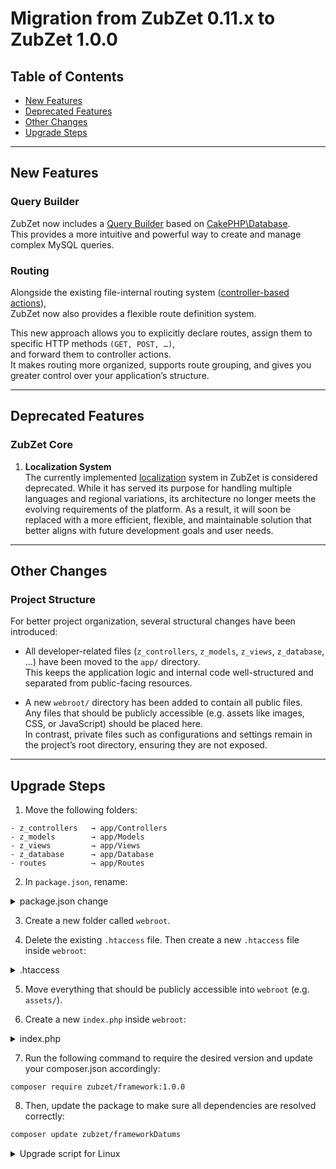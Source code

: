 # Migration from ZubZet 0.11.x to ZubZet 1.0.0

## Table of Contents
- [New Features](#new-features)
- [Deprecated Features](#deprecated-features)
- [Other Changes](#other-changes)
- [Upgrade Steps](#upgrade-steps)

---

## New Features

### Query Builder
ZubZet now includes a [Query Builder](/docs/core-features/query-builder/) based on [CakePHP\Database](https://api.cakephp.org/5.2/namespace-Cake.Database.html).  
This provides a more intuitive and powerful way to create and manage complex MySQL queries.

### Routing
Alongside the existing file-internal routing system ([controller-based actions](/docs/core-features/controllers-and-actions)),  
ZubZet now also provides a flexible route definition system.  

This new approach allows you to explicitly declare routes, assign them to specific HTTP methods `(GET, POST, …)`,  
and forward them to controller actions.  
It makes routing more organized, supports route grouping, and gives you greater control over your application’s structure.

---

## Deprecated Features

### ZubZet Core

1. **Localization System**  
  The currently implemented [localization](/docs/core-features/localization/) system in ZubZet is considered deprecated. While it has served its purpose for handling multiple languages and regional variations, its architecture no longer meets the evolving requirements of the platform. As a result, it will soon be replaced with a more efficient, flexible, and maintainable solution that better aligns with future development goals and user needs.


---

## Other Changes

### Project Structure

For better project organization, several structural changes have been introduced:

- All developer-related files (`z_controllers`, `z_models`, `z_views`, `z_database`, …) have been moved to the `app/` directory.  
  This keeps the application logic and internal code well-structured and separated from public-facing resources.

- A new `webroot/` directory has been added to contain all public files.  
  Any files that should be publicly accessible (e.g. assets like images, CSS, or JavaScript) should be placed here.  
  In contrast, private files such as configurations and settings remain in the project’s root directory, ensuring they are not exposed.

---

## Upgrade Steps

1. Move the following folders:
```
- z_controllers   → app/Controllers
- z_models        → app/Models
- z_views         → app/Views
- z_database      → app/Database
- routes          → app/Routes
```

2. In `package.json`, rename:
  <details>
    <summary>package.json change</summary>

    ```diff
    - z_database/import.php
    + app/Database/import.php
    ```
  </details>

3. Create a new folder called `webroot`.

4. Delete the existing `.htaccess` file. Then create a new `.htaccess` file inside `webroot`:
  <details>
    <summary>.htaccess</summary>

    ```apache
    RewriteEngine On 
    RewriteCond %{REQUEST_FILENAME} !-f 
    RewriteRule . index.php [L,QSA]
    ```
  </details>

5. Move everything that should be publicly accessible into `webroot` (e.g. `assets/`).

6. Create a new `index.php` inside `webroot`:
  <details>
    <summary>index.php</summary>

    ```php
    <?php

        // -----------------------------
        // Do not change this file as it is the entrypoint for web requests.
        // -----------------------------

        chdir(__DIR__ . DIRECTORY_SEPARATOR . '..' . DIRECTORY_SEPARATOR);

        // Try multiple locations for the entry scripts
        $entryScripts = [
            "index.php",
            "zubzet.php",
            "zubzet",
        ];

        $entryScriptFound = false;

        foreach($entryScripts as $entryScript) {
            if(!file_exists($entryScript)) break;

            require_once $entryScript;
            $entryScriptFound = true;
        }

        // If no entry script is found, return a 500 error
        if(!$entryScriptFound) {
            http_response_code(500);
            echo "No entry script found.";
            exit(1);
        }

    ?>
    ```
  </details>

7. Run the following command to require the desired version and update your composer.json accordingly:
```
composer require zubzet/framework:1.0.0
```

8. Then, update the package to make sure all dependencies are resolved correctly:
```bash
composer update zubzet/frameworkDatums
```


<details>
  <summary>Upgrade script for Linux</summary>
  The script must be in the root directory, and the project inside /app

  ```js
    #!/bin/bash

    cd app || exit 1




    # App folders
    mkdir -p app
    [ -d z_controllers ] && mv z_controllers app/Controllers
    [ -d z_models ]      && mv z_models      app/Models
    [ -d z_views ]       && mv z_views       app/Views
    [ -d z_database ]    && mv z_database    app/Database
    [ -d routes ]        && mv routes        app/Routes




    # package.json
    if grep -q 'z_database/import.php' package.json; then
        sed -i 's#z_database/import.php#app/Database/import.php#' package.json
    fi


    # Update the root index.php
    if grep -q '\$z_framework[[:space:]]*->[[:space:]]*execute' index.php; then
        sed -i -E 's/\$z_framework[[:space:]]*->[[:space:]]*execute[[:space:]]*\([[:space:]]*\)[[:space:]]*;/\$z_framework->handleRequest();/g' index.php
    fi




    # Webroot
    mkdir -p webroot




    # .htaccess
    [ -f webroot/.htaccess ] && rm webroot/.htaccess
    touch webroot/.htaccess
    cat > webroot/.htaccess << 'EOF'
    RewriteEngine On 
    RewriteCond %{REQUEST_FILENAME} !-f 
    RewriteRule . index.php [L,QSA]
    EOF

    [ -f .htaccess ] && rm .htaccess




    # Move all public files to webroot by excluding certain files and folders
    EXCLUDE=(
      app
      webroot
      z_framework _framework
      .vscode
      node_modules
      package.json package-lock.json
      composer.json composer.lock composer.local.json
      .dockerignore Dockerfile
      .htaccess 
      .z_framework
      index.php
      .drone.yml
      .gitignore .git
      z_config
      vendor
      Validator helper
      packaging
      tests
      libs
      TODO
      sql.log
      README.md
      LICENSE
      src source
      examples example
    )


    for item in *; do
      if [[ " ${EXCLUDE[*]} " =~ " $item " ]]; then
        continue
      fi

      mv -v "$item" "webroot"
    done




    # Create index.php in webroot
    [ -f webroot/index.php ] && rm webroot/index.php
    touch webroot/index.php

    cat > webroot/index.php << 'EOF'
    <?php

        // -----------------------------
        // Do not change this file as it is the entrypoint for web requests.
        // -----------------------------

        chdir(__DIR__ . DIRECTORY_SEPARATOR . '..' . DIRECTORY_SEPARATOR);

        // Try multiple locations for the entry scripts
        $entryScripts = [
            "index.php",
            "zubzet.php",
            "zubzet",
        ];

        $entryScriptFound = false;

        foreach($entryScripts as $entryScript) {
            if(!file_exists($entryScript)) break;

            require_once $entryScript;
            $entryScriptFound = true;
        }

        // If no entry script is found, return a 500 error
        if(!$entryScriptFound) {
            http_response_code(500);
            echo "No entry script found.";
            exit(1);
        }

    ?>
  EOF

  echo "Done."
  ```
</details>